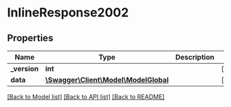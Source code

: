 # InlineResponse2002

## Properties
Name | Type | Description | Notes
------------ | ------------- | ------------- | -------------
**_version** | **int** |  | [optional] 
**data** | [**\Swagger\Client\Model\ModelGlobal**](ModelGlobal.md) |  | [optional] 

[[Back to Model list]](../../README.md#documentation-for-models) [[Back to API list]](../../README.md#documentation-for-api-endpoints) [[Back to README]](../../README.md)


